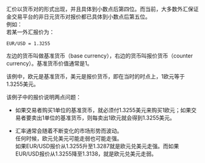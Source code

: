 汇价以货币对的形式出现，并且具体到小数点后第四位。而当前，大多数外汇保证金交易平台的非日元货币对报价都已具体到小数点后第五位。  
例如：  
若某一外汇报价为：  

    EUR/USD = 1.3255

左边的货币叫做基准货币（base currency），右边的货币叫报价货币（counter currency）。基准货币价值通常是1。  

该例中，欧元是基准货币，美元是报价货币，即在当时的时点上，1欧元等于1.3255美元。  
  
该例子中的报价说明两点问题：
* 如果交易者购买1单位的基准货币，就必须付1.3255美元来购买1欧元；如果交易者要卖出1单位的基准货币，则每卖出1欧元就会得到1.3255美元。  

* 汇率通常会随着不断变化的市场形势而波动。  
任何时候，欧元兑美元可能走弱也可能走强。  
如果EUR/USD报价从1.3255升至1.3287就是欧元兑美元走强。而如果EUR/USD报价从1.3255降至1.3138，就是欧元兑美元走弱。